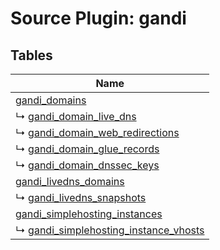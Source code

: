 # Source Plugin: gandi
## Tables
| Name          |
| ------------- |
| [gandi_domains](gandi_domains.md) |
| ↳ [gandi_domain_live_dns](gandi_domain_live_dns.md) |
| ↳ [gandi_domain_web_redirections](gandi_domain_web_redirections.md) |
| ↳ [gandi_domain_glue_records](gandi_domain_glue_records.md) |
| ↳ [gandi_domain_dnssec_keys](gandi_domain_dnssec_keys.md) |
| [gandi_livedns_domains](gandi_livedns_domains.md) |
| ↳ [gandi_livedns_snapshots](gandi_livedns_snapshots.md) |
| [gandi_simplehosting_instances](gandi_simplehosting_instances.md) |
| ↳ [gandi_simplehosting_instance_vhosts](gandi_simplehosting_instance_vhosts.md) |